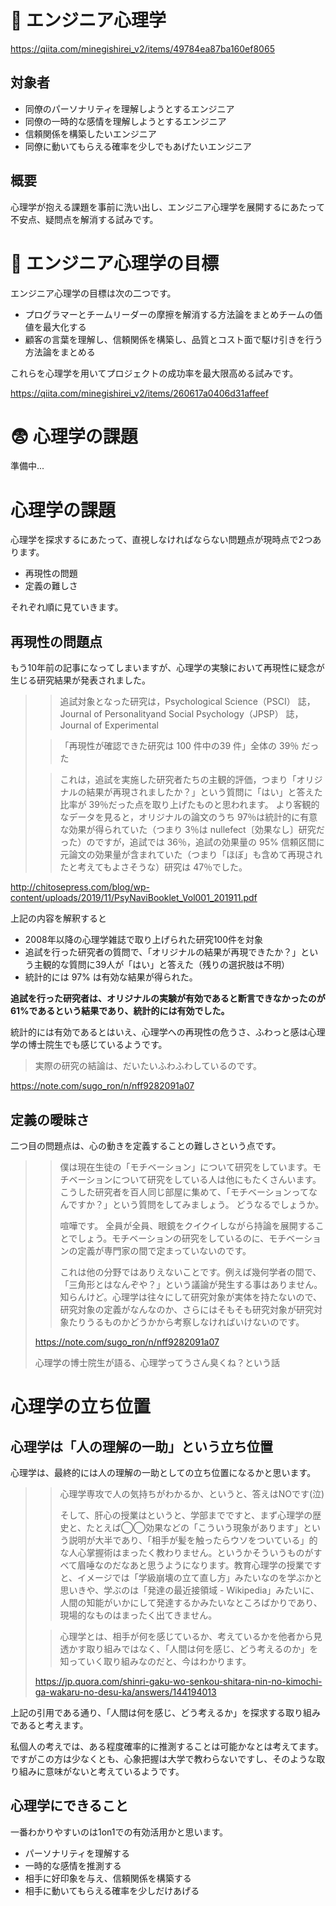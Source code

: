 <!--
title:   心理学の問題点
tags:    1on1,エンジニア心理学,コミュニケーション
id:      776068c2d9b4c9e5aed2
private: false
-->




# 🍵 エンジニア心理学

https://qiita.com/minegishirei_v2/items/49784ea87ba160ef8065

## 対象者

- 同僚のパーソナリティを理解しようとするエンジニア
- 同僚の一時的な感情を理解しようとするエンジニア
- 信頼関係を構築したいエンジニア
- 同僚に動いてもらえる確率を少しでもあげたいエンジニア

## 概要

心理学が抱える課題を事前に洗い出し、エンジニア心理学を展開するにあたって不安点、疑問点を解消する試みです。

# 🏁 エンジニア心理学の目標

エンジニア心理学の目標は次の二つです。

- プログラマーとチームリーダーの摩擦を解消する方法論をまとめチームの価値を最大化する
- 顧客の言葉を理解し、信頼関係を構築し、品質とコスト面で駆け引きを行う方法論をまとめる

これらを心理学を用いてプロジェクトの成功率を最大限高める試みです。

https://qiita.com/minegishirei_v2/items/260617a0406d31affeef

# 😨 心理学の課題

準備中...


# 心理学の課題

心理学を探求するにあたって、直視しなければならない問題点が現時点で2つあります。

- 再現性の問題
- 定義の難しさ

それぞれ順に見ていきます。


## 再現性の問題点

もう10年前の記事になってしまいますが、心理学の実験において再現性に疑念が生じる研究結果が発表されました。

> > 追試対象となった研究は，Psychological Science（PSCI） 誌，Journal of Personalityand Social Psychology（JPSP） 誌，Journal of Experimental
>
> > 「再現性が確認できた研究は 100 件中の39 件」全体の 39％ だった
>
> > これは，追試を実施した研究者たちの主観的評価，つまり「オリジナルの結果が再現されましたか？」という質問に「はい」と答えた比率が 39％だった点を取り上げたものと思われます。
> > より客観的なデータを見ると，オリジナルの論文のうち 97％は統計的に有意な効果が得られていた（つまり 3％は nullefect〔効果なし〕研究だった）のですが，追試では 36％，追試の効果量の 95% 信頼区間に元論文の効果量が含まれていた（つまり「ほぼ」も含めて再現されたと考えてもよさそうな）研究は 47％でした。

http://chitosepress.com/blog/wp-content/uploads/2019/11/PsyNaviBooklet_Vol001_201911.pdf

上記の内容を解釈すると

- 2008年以降の心理学雑誌で取り上げられた研究100件を対象
- 追試を行った研究者の質問で、「オリジナルの結果が再現できたか？」という主観的な質問に39人が「はい」と答えた（残りの選択肢は不明）
- 統計的には 97% は有効な結果が得られた。

**追試を行った研究者は、オリジナルの実験が有効であると断言できなかったのが61%であるという結果であり、統計的には有効でした。**

統計的には有効であるとはいえ、心理学への再現性の危うさ、ふわっと感は心理学の博士院生でも感じているようです。

> 実際の研究の結論は、だいたいふわふわしているのです。

https://note.com/sugo_ron/n/nff9282091a07


## 定義の曖昧さ

二つ目の問題点は、心の動きを定義することの難しさという点です。

> > 僕は現在生徒の「モチベーション」について研究をしています。モチベーションについて研究をしている人は他にもたくさんいます。こうした研究者を百人同じ部屋に集めて、「モチベーションってなんですか？」という質問をしてみましょう。
> > どうなるでしょうか。
> >
> > 喧嘩です。
> > 全員が全員、眼鏡をクイクイしながら持論を展開することでしょう。モチベーションの研究をしているのに、モチベーションの定義が専門家の間で定まっていないのです。
> >
> > これは他の分野ではありえないことです。例えば幾何学者の間で、「三角形とはなんぞや？」という議論が発生する事はありません。知らんけど。心理学は往々にして研究対象が実体を持たないので、研究対象の定義がなんなのか、さらにはそもそも研究対象が研究対象たりうるものかどうかから考察しなければいけないのです。
>
> https://note.com/sugo_ron/n/nff9282091a07
>
> 心理学の博士院生が語る、心理学ってうさん臭くね？という話


# 心理学の立ち位置

## 心理学は「人の理解の一助」という立ち位置

心理学は、最終的には人の理解の一助としての立ち位置になるかと思います。

> > 心理学専攻で人の気持ちがわかるか、というと、答えはNOです(泣)
> >
> > そして、肝心の授業はというと、学部までですと、まず心理学の歴史と、たとえば◯◯効果などの「こういう現象があります」という説明が大半であり、「相手が髪を触ったらウソをついている」的な人心掌握術はまったく教わりません。というかそういうものがすべて眉唾なのだなあと思うようになります。教育心理学の授業ですと、イメージでは「学級崩壊の立て直し方」みたいなのを学ぶかと思いきや、学ぶのは「発達の最近接領域 - Wikipedia」みたいに、人間の知能がいかにして発達するかみたいなところばかりであり、現場的なものはまったく出てきません。
>
> > 心理学とは、相手が何を感じているか、考えているかを他者から見透かす取り組みではなく、「人間は何を感じ、どう考えるのか」を知っていく取り組みなのだと、今はわかります。
>
> https://jp.quora.com/shinri-gaku-wo-senkou-shitara-nin-no-kimochi-ga-wakaru-no-desu-ka/answers/144194013

上記の引用である通り、「人間は何を感じ、どう考えるか」を探求する取り組みであると考えます。

私個人の考えでは、ある程度確率的に推測することは可能かなとは考えてます。ですがこの方は少なくとも、心象把握は大学で教わらないですし、そのような取り組みに意味がないと考えているようです。


## 心理学にできること

一番わかりやすいのは1on1での有効活用かと思います。

- パーソナリティを理解する
- 一時的な感情を推測する
- 相手に好印象を与え、信頼関係を構築する
- 相手に動いてもらえる確率を少しだけあげる





